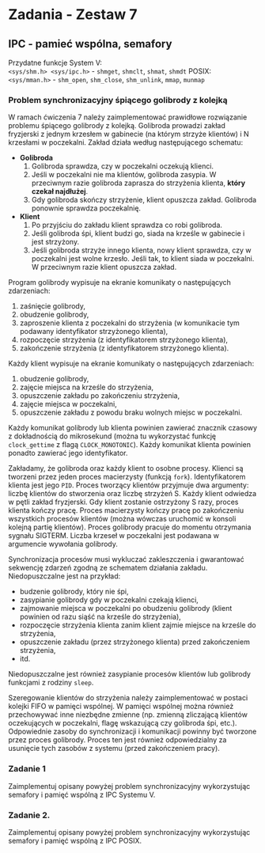 # Zadania - Zestaw 7
## IPC - pamieć wspólna, semafory
Przydatne funkcje
System V:  
```<sys/shm.h> <sys/ipc.h>``` - ```shmget```, ```shmclt```, ```shmat```, ```shmdt```
POSIX:  
```<sys/mman.h>``` - ```shm_open```, ```shm_close```, ```shm_unlink```, ```mmap```, ```munmap```

### Problem synchronizacyjny śpiącego golibrody z kolejką
W ramach ćwiczenia 7 należy zaimplementować prawidłowe rozwiązanie problemu śpiącego golibrody z kolejką. Golibroda prowadzi zakład fryzjerski z jednym krzesłem w gabinecie (na którym strzyże klientów) i N krzesłami w poczekalni. Zakład działa według następującego schematu:

- **Golibroda**
  1. Golibroda sprawdza, czy w poczekalni oczekują klienci.
  2. Jeśli w poczekalni nie ma klientów, golibroda zasypia. W przeciwnym razie golibroda zaprasza do strzyżenia klienta, **który czekał najdłużej**.
  3. Gdy golibroda skończy strzyżenie, klient opuszcza zakład. Golibroda ponownie sprawdza poczekalnię.
- **Klient**
  1. Po przyjściu do zakładu klient sprawdza co robi golibroda.
  2. Jeśli golibroda śpi, klient budzi go, siada na krześle w gabinecie i jest strzyżony.
  3. Jeśli golibroda strzyże innego klienta, nowy klient sprawdza, czy w poczekalni jest wolne krzesło. Jeśli tak, to klient siada w poczekalni. W przeciwnym razie klient opuszcza zakład.

Program golibrody wypisuje na ekranie komunikaty o następujących zdarzeniach:

1. zaśnięcie golibrody,
2. obudzenie golibrody,
3. zaproszenie klienta z poczekalni do strzyżenia (w komunikacie tym podawany identyfikator strzyżonego klienta),
4. rozpoczęcie strzyżenia (z identyfikatorem strzyżonego klienta),
5. zakończenie strzyżenia (z identyfikatorem strzyżonego klienta).

Każdy klient wypisuje na ekranie komunikaty o następujących zdarzeniach:

1. obudzenie golibrody,
2. zajęcie miejsca na krześle do strzyżenia,
3. opuszczenie zakładu po zakończeniu strzyżenia,
4. zajęcie miejsca w poczekalni,
5. opuszczenie zakładu z powodu braku wolnych miejsc w poczekalni.

Każdy komunikat golibrody lub klienta powinien zawierać znacznik czasowy z dokładnością do mikrosekund (można tu wykorzystać funkcję ```clock_gettime``` z flagą ```CLOCK_MONOTONIC```). Każdy komunikat klienta powinien ponadto zawierać jego identyfikator.

Zakładamy, że golibroda oraz każdy klient to osobne procesy. Klienci są tworzeni przez jeden proces macierzysty (funkcją ```fork```). Identyfikatorem klienta jest jego ```PID```. Proces tworzący klientów przyjmuje dwa argumenty: liczbę klientów do stworzenia oraz liczbę strzyżeń S. Każdy klient odwiedza w pętli zakład fryzjerski. Gdy klient zostanie ostrzyżony S razy, proces klienta kończy pracę. Proces macierzysty kończy pracę po zakończeniu wszystkich procesów klientów (można wówczas uruchomić w konsoli kolejną partię klientów). Proces golibrody pracuje do momentu otrzymania sygnału SIGTERM. Liczba krzeseł w poczekalni jest podawana w argumencie wywołania golibrody. 

Synchronizacja procesów musi wykluczać zakleszczenia i gwarantować sekwencję zdarzeń zgodną ze schematem działania zakładu.  
Niedopuszczalne jest na przykład:

- budzenie golibrody, który nie śpi,
- zasypianie golibrody gdy w poczekalni czekają klienci,
- zajmowanie miejsca w poczekalni po obudzeniu golibrody (klient powinien od razu siąść na krześle do strzyżenia),
- rozpoczęcie strzyżenia klienta zanim klient zajmie miejsce na krześle do strzyżenia,
- opuszczenie zakładu (przez strzyżonego klienta) przed zakończeniem strzyżenia,
- itd.

Niedopuszczalne jest również zasypianie procesów klientów lub golibrody funkcjami z rodziny ```sleep```.

Szeregowanie klientów do strzyżenia należy zaimplementować w postaci kolejki FIFO w pamięci wspólnej. W pamięci wspólnej można również przechowywać inne niezbędne zmienne (np. zmienną zliczającą klientów oczekujących w poczekalni, flagę wskazującą czy golibroda śpi, etc.). Odpowiednie zasoby do synchronizacji i komunikacji powinny być tworzone przez proces golibrody. Proces ten jest również odpowiedzialny za usunięcie tych zasobów z systemu (przed zakończeniem pracy).

### Zadanie 1
Zaimplementuj opisany powyżej problem synchronizacyjny wykorzystując semafory i pamięć wspólną z IPC Systemu V.

### Zadanie 2.
Zaimplementuj opisany powyżej problem synchronizacyjny wykorzystując semafory i pamięć wspólną z IPC POSIX.